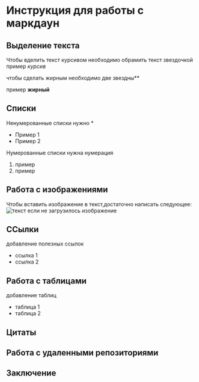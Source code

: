 # Инструкция для работы с маркдаун

## Выделение текста
 
 Чтобы вделить текст курсивом необходимо обрамить текст звездочкой
 пример *курсив*

 чтобы сделать жирным необходимо две звездны**
 
 пример **жирный**
## Списки

Ненумерованные списки нужно * 

* Пример 1
* Пример 2 

Нумерованные списки нужна нумерация
 
1. пример
2. пример 

## Работа с изображениями

Чтобы вставить изображение в текст,достаточно написать следующее:
![текст если не загрузилось изображение](Kotofei.jpg)


## ССылки
 добавление полезных ссылок

* ссылка 1
* ссылка 2
## Работа с таблицами

 добавление таблиц

* таблица 1
* таблица 2

## Цитаты

## Работа с удаленными репозиториями


## Заключение
